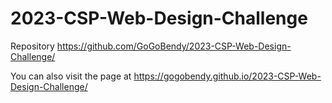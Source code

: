 # 2023-CSP-Web-Design-Challenge

Repository
https://github.com/GoGoBendy/2023-CSP-Web-Design-Challenge/

You can also visit the page at https://gogobendy.github.io/2023-CSP-Web-Design-Challenge/
